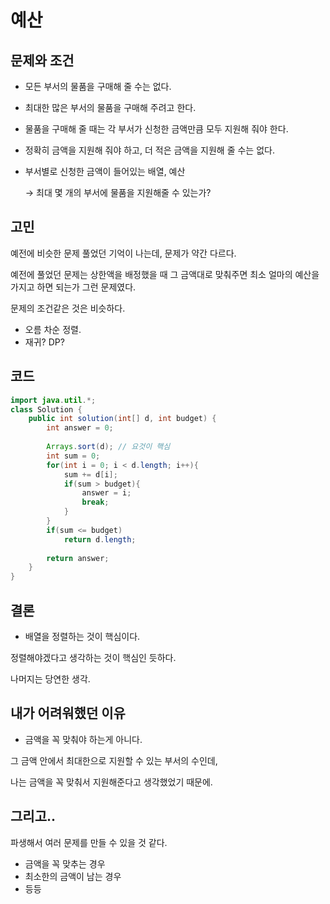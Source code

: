 # 예산

## 문제와 조건

- 모든 부서의 물품을 구매해 줄 수는 없다.
- 최대한 많은 부서의 물품을 구매해 주려고 한다.

- 물품을 구매해 줄 때는 각 부서가 신청한 금액만큼 모두 지원해 줘야 한다.
- 정확히 금액을 지원해 줘야 하고, 더 적은 금액을 지원해 줄 수는 없다.

- 부서별로 신청한 금액이 들어있는 배열, 예산

    → 최대 몇 개의 부서에 물품을 지원해줄 수 있는가?

## 고민

예전에 비슷한 문제 풀었던 기억이 나는데, 문제가 약간 다르다.

예전에 풀었던 문제는 상한액을 배정했을 때 그 금액대로 맞춰주면 최소 얼마의 예산을 가지고 하면 되는가 그런 문제였다. 

문제의 조건같은 것은 비슷하다. 

- 오름 차순 정렬.
- 재귀? DP?

## 코드

```java
import java.util.*;
class Solution {
    public int solution(int[] d, int budget) {
        int answer = 0;
        
        Arrays.sort(d); // 요것이 핵심
        int sum = 0;
        for(int i = 0; i < d.length; i++){
            sum += d[i];
            if(sum > budget){
                answer = i;
                break;
            }
        }
        if(sum <= budget)
            return d.length;
        
        return answer;
    }
}
```

## 결론

- 배열을 정렬하는 것이 핵심이다.

정렬해야겠다고 생각하는 것이 핵심인 듯하다.

나머지는 당연한 생각.

## 내가 어려워했던 이유

- 금액을 꼭 맞춰야 하는게 아니다.

그 금액 안에서 최대한으로 지원할 수 있는 부서의 수인데,

나는 금액을 꼭 맞춰서 지원해준다고 생각했었기 때문에.

## 그리고..

파생해서 여러 문제를 만들 수 있을 것 같다.

- 금액을 꼭 맞추는 경우
- 최소한의 금액이 남는 경우
- 등등